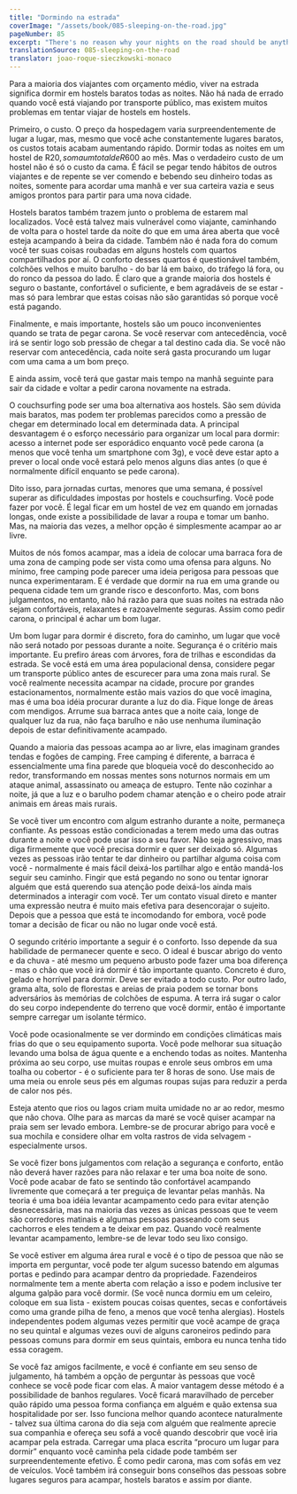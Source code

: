 ```yaml
---
title: "Dormindo na estrada"
coverImage: "/assets/book/085-sleeping-on-the-road.jpg"
pageNumber: 85
excerpt: "There's no reason why your nights on the road should be anything but comfortable, restful, and reasonably safe. As with hitchhiking, the skill is in finding a good spot."
translationSource: 085-sleeping-on-the-road
translator: joao-roque-sieczkowski-monaco
---
```


Para a maioria dos viajantes com orçamento médio, viver na estrada significa dormir em hostels baratos todas as noites. Não há nada de errado quando você está viajando por transporte público, mas existem muitos problemas em tentar viajar de hostels em hostels.

Primeiro, o custo. O preço da hospedagem varia surpreendentemente de lugar a lugar, mas, mesmo que você ache constantemente lugares baratos, os custos totais acabam aumentando rápido. Dormir todas as noites em um hostel de R$20, soma um total de R$600 ao mês. Mas o verdadeiro custo de um hostel não é só o custo da cama. É fácil se pegar tendo hábitos de outros viajantes e de repente se ver comendo e bebendo seu dinheiro todas as noites, somente para acordar uma manhã e ver sua carteira vazia e seus amigos prontos para partir para uma nova cidade.

Hostels baratos também trazem junto o problema de estarem mal localizados. Você está talvez mais vulnerável como viajante, caminhando de volta para o hostel tarde da noite do que em uma área aberta que você esteja acampando à beira da cidade. Também não é nada fora do comum você ter suas coisas roubadas em alguns hostels com quartos compartilhados por aí. O conforto desses quartos é questionável também, colchões velhos e muito barulho - do bar lá em baixo, do tráfego lá fora, ou do ronco da pessoa do lado. É claro que a grande maioria dos hostels é seguro o bastante, confortável o suficiente, e bem agradáveis de se estar - mas só para lembrar que estas coisas não são garantidas só porque você está pagando.

Finalmente, e mais importante, hostels são um pouco inconvenientes quando se trata de pegar carona. Se você reservar com antecedência, você irá se sentir logo sob pressão de chegar a tal destino cada dia. Se você não reservar com antecedência, cada noite será gasta procurando um lugar com uma cama a um bom preço.

E ainda assim, você terá que gastar mais tempo na manhã seguinte para sair da cidade e voltar a pedir carona novamente na estrada.

O couchsurfing pode ser uma boa alternativa aos hostels. São sem dúvida mais baratos, mas podem ter problemas parecidos como a pressão de chegar em determinado local em determinada data. A principal desvantagem é o esforço necessário para organizar um local para dormir: acesso a internet pode ser esporádico enquanto você pede carona (a menos que você tenha um smartphone com 3g), e você deve estar apto a prever o local onde você estará pelo menos alguns dias antes (o que é normalmente difícil enquanto se pede carona).

Dito isso, para jornadas curtas, menores que uma semana, é possível superar as dificuldades impostas por hostels e couchsurfing. Você pode fazer por você. É legal ficar em um hostel de vez em quando em jornadas longas, onde existe a possibilidade de lavar a roupa e tomar um banho. Mas, na maioria das vezes, a melhor opção é simplesmente acampar ao ar livre.

Muitos de nós fomos acampar, mas a ideia de colocar uma barraca fora de uma zona de camping pode ser vista como uma ofensa para alguns. No mínimo, free camping pode parecer uma ideia perigosa para pessoas que nunca experimentaram. E é verdade que dormir na rua em uma grande ou pequena cidade tem um grande risco e desconforto. Mas, com bons julgamentos, no entanto, não há razão para que suas noites na estrada não sejam confortáveis, relaxantes e razoavelmente seguras. Assim como pedir carona, o principal é achar um bom lugar.

Um bom lugar para dormir é discreto, fora do caminho, um lugar que você não será notado por pessoas durante a noite. Segurança é o critério mais importante. Eu prefiro áreas com árvores, fora de trilhas e escondidas da estrada. Se você está em uma área populacional densa, considere pegar um transporte público antes de escurecer para uma zona mais rural. Se você realmente necessita acampar na cidade, procure por grandes estacionamentos, normalmente estão mais vazios do que você imagina, mas é uma boa idéia procurar durante a luz do dia. Fique longe de áreas com mendigos. Arrume sua barraca antes que a noite caia, longe de qualquer luz da rua, não faça barulho e não use nenhuma iluminação depois de estar definitivamente acampado.

Quando a maioria das pessoas acampa ao ar livre, elas imaginam grandes tendas e fogões de camping. Free camping é diferente, a barraca é essencialmente uma fina parede que bloqueia você do desconhecido ao redor, transformando em nossas mentes sons noturnos normais em um ataque animal, assassinato ou ameaça de estupro. Tente não cozinhar a noite, já que a luz e o barulho podem chamar atenção e o cheiro pode atrair animais em áreas mais rurais.

Se você tiver um encontro com algum estranho durante a noite, permaneça confiante. As pessoas estão condicionadas a terem medo uma das outras durante a noite e você pode usar isso a seu favor. Não seja agressivo, mas diga firmemente que você precisa dormir e quer ser deixado só. Algumas vezes as pessoas irão tentar te dar dinheiro ou partilhar alguma coisa com você - normalmente é mais fácil deixá-los partilhar algo e então mandá-los seguir seu caminho. Fingir que está pegando no sono ou tentar ignorar alguém que está querendo sua atenção pode deixá-los ainda mais determinados a interagir com você. Ter um contato visual direto e manter uma expressão neutra é muito mais efetiva para desencorajar o sujeito. Depois que a pessoa que está te incomodando for embora, você pode tomar a decisão de ficar ou não no lugar onde você está.

O segundo critério importante a seguir é o conforto. Isso depende da sua habilidade de permanecer quente e seco. O ideal é buscar abrigo do vento e da chuva - até mesmo um pequeno arbusto pode fazer uma boa diferença - mas o chão que você irá dormir é tão importante quanto. Concreto é duro, gelado e horrível para dormir. Deve ser evitado a todo custo. Por outro lado, grama alta, solo de florestas e areias de praia podem se tornar bons adversários às memórias de colchões de espuma. A terra irá sugar o calor do seu corpo independente do terreno que você dormir, então é importante sempre carregar um isolante térmico.

Você pode ocasionalmente se ver dormindo em condições climáticas mais frias do que o seu equipamento suporta. Você pode melhorar sua situação levando uma bolsa de água quente e a enchendo todas as noites. Mantenha próxima ao seu corpo, use muitas roupas e enrole seus ombros em uma toalha ou cobertor - é o suficiente para ter 8 horas de sono. Use mais de uma meia ou enrole seus pés em algumas roupas sujas para reduzir a perda de calor nos pés.

Esteja atento que rios ou lagos criam muita umidade no ar ao redor, mesmo que não chova. Olhe para as marcas da maré se você quiser acampar na praia sem ser levado embora. Lembre-se de procurar abrigo para você e sua mochila e considere olhar em volta rastros de vida selvagem - especialmente ursos.

Se você fizer bons julgamentos com relação a segurança e conforto, então não deverá haver razões para não relaxar e ter uma boa noite de sono. Você pode acabar de fato se sentindo tão confortável acampando livremente que começará a ter preguiça de levantar pelas manhãs. Na teoria é uma boa idéia levantar acampamento cedo para evitar atenção desnecessária, mas na maioria das vezes as únicas pessoas que te veem são corredores matinais e algumas pessoas passeando com seus cachorros e eles tendem a te deixar em paz. Quando você realmente levantar acampamento, lembre-se de levar todo seu lixo consigo.

Se você estiver em alguma área rural e você é o tipo de pessoa que não se importa em perguntar, você pode ter algum sucesso batendo em algumas portas e pedindo para acampar dentro da propriedade. Fazendeiros normalmente tem a mente aberta com relação a isso e podem inclusive ter alguma galpão para você dormir. (Se você nunca dormiu em um celeiro, coloque em sua lista - existem poucas coisas quentes, secas e confortáveis como uma grande pilha de feno, a menos que você tenha alergias). Hostels independentes podem algumas vezes permitir que você acampe de graça no seu quintal e algumas vezes ouvi de alguns caroneiros pedindo para pessoas comuns para dormir em seus quintais, embora eu nunca tenha tido essa coragem.

Se você faz amigos facilmente, e você é confiante em seu senso de julgamento, há também a opção de perguntar às pessoas que você conhece se você pode ficar com elas. A maior vantagem desse método é a possibilidade de banhos regulares. Você ficará maravilhado de perceber quão rápido uma pessoa forma confiança em alguém e quão extensa sua hospitalidade por ser. Isso funciona melhor quando acontece naturalmente - talvez sua última carona do dia seja com alguém que realmente aprecie sua companhia e ofereça seu sofá a você quando descobrir que você iria acampar pela estrada. Carregar uma placa escrita “procuro um lugar para dormir” enquanto você caminha pela cidade pode também ser surpreendentemente efetivo. É como pedir carona, mas com sofás em vez de veículos. Você também irá conseguir bons conselhos das pessoas sobre lugares seguros para acampar, hostels baratos e assim por diante.
